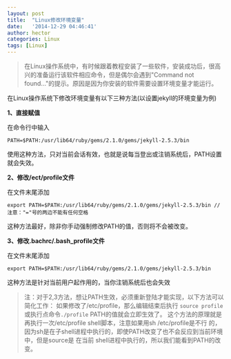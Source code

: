 ```yaml
---
layout: post
title:  "Linux修改环境变量"
date:   '2014-12-29 04:46:41'
author: hector
categories: Linux
tags: [Linux]
---
```


> 在Linux操作系统中，有时候跟着教程安装了一些软件，安装成功后，很高兴的准备运行该软件相应命令，但是偶尔会遇到"Command not found..."的提示。原因是因为你安装的软件需要设置环境变量才能运行。

在Linux操作系统下修改环境变量有以下三种方法(以设置jekyll的环境变量为例)

**1、直接赋值**

在命令行中输入

    PATH=$PATH:/usr/lib64/ruby/gems/2.1.0/gems/jekyll-2.5.3/bin
    
<!--more-->    
使用这种方法，只对当前会话有效，也就是说每当登出或注销系统后，PATH设置就会失效。

**2、修改/ect/profile文件**

在文件末尾添加

    export PATH=$PATH:/usr/lib64/ruby/gems/2.1.0/gems/jekyll-2.5.3/bin //注意："="号的两边不能有任何空格
这种方法最好，除非你手动强制修改PATH的值，否则将不会被改变。

**3、修改.bachrc/.bash_profile文件**

在文件末尾添加

    export PATH=$PATH:/usr/lib64/ruby/gems/2.1.0/gems/jekyll-2.5.3/bin
    
这种方法是针对当前用户起作用的，当你注销系统后也会失效

>注：对于2,3方法，想让PATH生效，必须重新登陆才能实现，以下方法可以简化工作：
如果修改了/etc/profile，那么编辑结束后执行
```source profile```
>或执行点命令``./profile``
>PATH的值就会立即生效了。
这个方法的原理就是再执行一次/etc/profile shell脚本，注意如果用sh /etc/profile是不行
的，因为sh是在子shell进程中执行的，即使PATH改变了也不会反应到当前环境中，但是source是
在当前 shell进程中执行的，所以我们能看到PATH的改变。
